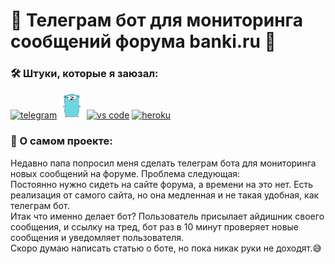 # 🤖 Телеграм бот для мониторинга сообщений форума banki.ru 🏦


<h3 align="left">🛠 Штуки, которые я заюзал:</h3>
<a href="https://telegram.org/" target="_blank"><img src="https://img.icons8.com/color/48/000000/telegram-app--v3.png" alt="telegram" width="40" height="40"/></a>
<a href="https://golang.org" target="_blank"> 
<img src="https://raw.githubusercontent.com/devicons/devicon/master/icons/go/go-original.svg" alt="go lang" width="40" height="40"/></a>
<a href="https://code.visualstudio.com/" target="_blank">
<img src="https://img.icons8.com/fluent/48/000000/visual-studio-code-2019.png" alt="vs code" width="40" height="40"/></a>
<a href="https://www.heroku.com/" target="_blank"><img src="https://img.icons8.com/color/48/000000/heroku.png" alt="heroku" width="40" height="40"/></a>

<h3 align="left">📄 О самом проекте:</h3>
Недавно папа попросил меня сделать телеграм бота для мониторинга новых сообщений на форуме. Проблема следующая: <br>
Постоянно нужно сидеть на сайте форума, а времени на это нет. Есть реализация от самого сайта, но она медленная и не такая удобная, как телеграм бот.<br>
Итак что именно делает бот? Пользователь присылает айдишник своего сообщения, и ссылку на тред, бот раз в 10 минут проверяет новые сообщения и уведомляет пользователя.<br>
Скоро думаю написать статью о боте, но пока никак руки не доходят.😅
